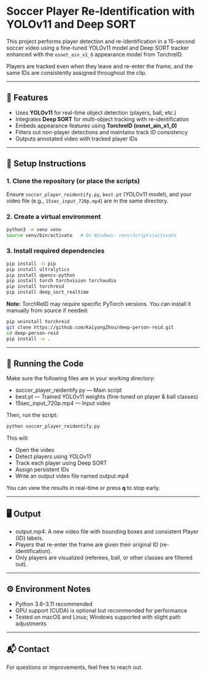 # Soccer Player Re-Identification with YOLOv11 and Deep SORT

This project performs player detection and re-identification in a 15-second soccer video using a fine-tuned YOLOv11 model and Deep SORT tracker enhanced with the `osnet_ain_x1_0` appearance model from TorchreID.

Players are tracked even when they leave and re-enter the frame, and the same IDs are consistently assigned throughout the clip.

---

## 🧩 Features

- Uses **YOLOv11** for real-time object detection (players, ball, etc.)
- Integrates **Deep SORT** for multi-object tracking with re-identification
- Embeds appearance features using **TorchreID (osnet_ain_x1_0)**
- Filters out non-player detections and maintains track ID consistency
- Outputs annotated video with tracked player IDs

---

## 🔧 Setup Instructions

### 1. Clone the repository (or place the scripts)

Ensure `soccer_player_reidentify.py`, `best.pt` (YOLOv11 model), and your video file (e.g., `15sec_input_720p.mp4`) are in the same directory.

### 2. Create a virtual environment

```bash
python3 -m venv venv
source venv/bin/activate   # On Windows: venv\Scripts\activate
```

### 3. Install required dependencies

```bash
pip install -U pip
pip install ultralytics
pip install opencv-python
pip install torch torchvision torchaudio
pip install torchreid
pip install deep_sort_realtime
```

**Note:** TorchReID may require specific PyTorch versions. You can install it manually from source if needed:

```bash
pip uninstall torchreid
git clone https://github.com/KaiyangZhou/deep-person-reid.git
cd deep-person-reid
pip install -e .
```

---

## 🚀 Running the Code

Make sure the following files are in your working directory:

<ul>
	<li>soccer_player_reidentify.py — Main script</li>
    <li>best.pt — Trained YOLOv11 weights (fine-tuned on player & ball classes)</li>
	<li>15sec_input_720p.mp4 — Input video</li>
</ul>

Then, run the script:

```bash
python soccer_player_reidentify.py
```

This will:

<ul>
	<li>Open the video</li>
	<li>Detect players using YOLOv11</li>
	<li>Track each player using Deep SORT</li>
	<li>Assign persistent IDs</li>
	<li>Write an output video file named output.mp4</li>
</ul>

You can view the results in real-time or press **q** to stop early.

---

## 🖥️ Output

<ul>
	<li>output.mp4: A new video file with bounding boxes and consistent Player {ID} labels.</li>
	<li>Players that re-enter the frame are given their original ID (re-identification).</li>
	<li>Only players are visualized (referees, ball, or other classes are filtered out).</li>
</ul>

---

## ⚙️ Environment Notes

<ul>
	<li>Python 3.8–3.11 recommended</li>
	<li>GPU support (CUDA) is optional but recommended for performance</li>
	<li>Tested on macOS and Linux; Windows supported with slight path adjustments</li>
</ul>

---

## 📬 Contact

For questions or improvements, feel free to reach out.